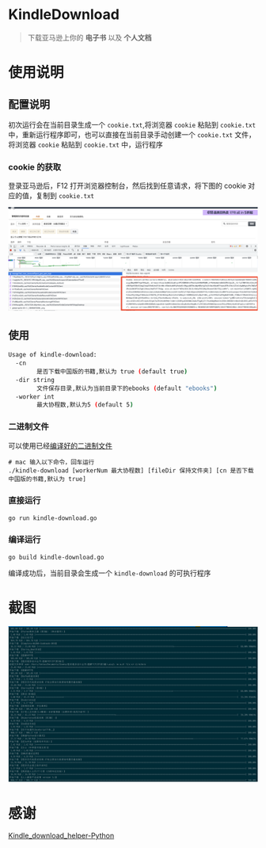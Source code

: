 # KindleDownload

> 下载亚马逊上你的 **电子书** 以及 **个人文档**

# 使用说明

## 配置说明

初次运行会在当前目录生成一个 `cookie.txt`,将浏览器 `cookie` 粘贴到 `cookie.txt` 中，重新运行程序即可，也可以直接在当前目录手动创建一个 `cookie.txt` 文件，将浏览器 `cookie` 粘贴到 `cookie.txt` 中，运行程序

### cookie 的获取

登录亚马逊后，F12 打开浏览器控制台，然后找到任意请求，将下图的 cookie 对应的值，复制到 `cookie.txt`

![](https://raw.githubusercontent.com/LeetaoGoooo/leetaogoooo.github.io/images/%E6%88%AA%E5%B1%8F2022-06-09%2021.16.06.png)


## 使用


```bash
Usage of kindle-download:
  -cn
        是否下载中国版的书籍,默认为 true (default true)
  -dir string
        文件保存目录,默认为当前目录下的ebooks (default "ebooks")
  -worker int
        最大协程数,默认为5 (default 5)
```

### 二进制文件

可以使用已经[编译好的二进制文件](https://github.com/LeetaoGoooo/kindle-download/releases/)

```
# mac 输入以下命令，回车运行
./kindle-download [workerNum 最大协程数] [fileDir 保持文件夹] [cn 是否下载中国版的书籍,默认为 true]
```

### 直接运行

```golang
go run kindle-download.go
```

### 编译运行

```golang
go build kindle-download.go
```
编译成功后，当前目录会生成一个 `kindle-download` 的可执行程序

# 截图

![](https://raw.githubusercontent.com/LeetaoGoooo/leetaogoooo.github.io/images/%E6%88%AA%E5%B1%8F2022-06-10%2019.13.54.png)

# 感谢

[Kindle_download_helper-Python](https://github.com/yihong0618/Kindle_download_helper)
